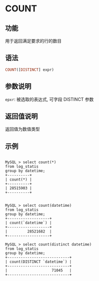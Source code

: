 
# COUNT

## 功能

用于返回满足要求的行的数目

## 语法

```Haskell
COUNT([DISTINCT] expr)
```

## 参数说明

`epxr`: 被选取的表达式, 可字段 DISTINCT 参数

## 返回值说明

返回值为数值类型

## 示例

```plain text

MySQL > select count(*)
from log_statis
group by datetime;
+----------+
| count(*) |
+----------+
| 28515903 |
+----------+


MySQL > select count(datetime)
from log_statis
group by datetime;
+-------------------+
| count(`datetime`) |
+-------------------+
|         28521682  |
+-------------------+

MySQL > select count(distinct datetime)
from log_statis
group by datetime;
+----------------------------+
| count(DISTINCT `datetime`) |
+----------------------------+
|                    71045   |
+----------------------------+
```
